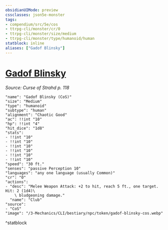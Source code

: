```yaml
---
obsidianUIMode: preview
cssclasses: json5e-monster
tags:
- compendium/src/5e/cos
- ttrpg-cli/monster/cr/0
- ttrpg-cli/monster/size/medium
- ttrpg-cli/monster/type/humanoid/human
statblock: inline
aliases: ["Gadof Blinsky"]
---
```

# [Gadof Blinsky](3-Mechanics\CLI\bestiary\npc/gadof-blinsky-cos.md)
*Source: Curse of Strahd p. 118*  

```statblock
"name": "Gadof Blinsky (CoS)"
"size": "Medium"
"type": "humanoid"
"subtype": "human"
"alignment": "Chaotic Good"
"ac": !!int "10"
"hp": !!int "4"
"hit_dice": "1d8"
"stats":
- !!int "10"
- !!int "10"
- !!int "10"
- !!int "10"
- !!int "10"
- !!int "10"
"speed": "30 ft."
"senses": "passive Perception 10"
"languages": "any one language (usually Common)"
"cr": "0"
"actions":
- "desc": "Melee Weapon Attack: +2 to hit, reach 5 ft., one target. Hit: 2 (1d4)\
    \ bludgeoning damage."
  "name": "Club"
"source":
- "CoS"
"image": "/3-Mechanics/CLI/bestiary/npc/token/gadof-blinsky-cos.webp"
```
^statblock